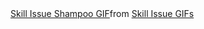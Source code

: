 
<div class="tenor-gif-embed" data-postid="11443509924915361155" data-share-method="host" data-aspect-ratio="1.33871" data-width="100%"><a href="https://tenor.com/view/skill-issue-shampoo-ranma-one-half-tongue-sticking-out-anime-gif-11443509924915361155">Skill Issue Shampoo GIF</a>from <a href="https://tenor.com/search/skill+issue-gifs">Skill Issue GIFs</a></div> <script type="text/javascript" async src="https://tenor.com/embed.js"></script>
